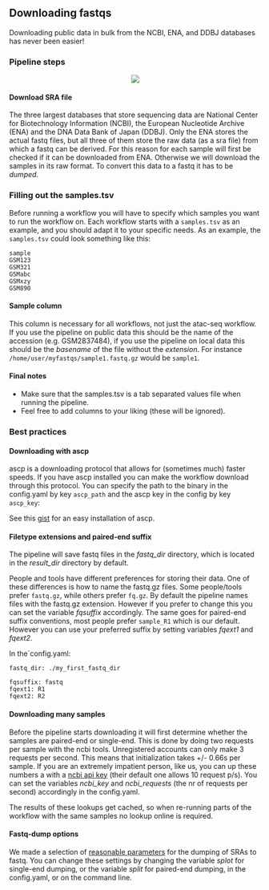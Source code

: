 ## Downloading fastqs
Downloading public data in bulk from the NCBI, ENA, and DDBJ databases has never been easier!

### Pipeline steps
<p align="center">
  <img src="../../_static/download_fastq.png">
</p>

#### Download SRA file
The three largest databases that store sequencing data are National Center for Biotechnology Information (NCBI), the European Nucleotide Archive (ENA) and the DNA Data Bank of Japan (DDBJ). Only the ENA stores the actual fastq files, but all three of them store the raw data (as a sra file) from which a fastq can be derived. For this reason for each sample will first be checked if it can be downloaded from ENA. Otherwise we will download the samples in its raw format. To convert this data to a fastq it has to be *dumped*. 

### Filling out the samples.tsv
Before running a workflow you will have to specify which samples you want to run the workflow on. Each workflow starts with a `samples.tsv` as an example, and you should adapt it to your specific needs. As an example, the `samples.tsv` could look something like this:
```
sample
GSM123
GSM321
GSMabc
GSMxzy
GSM890
```

#### Sample column
This column is necessary for all workflows, not just the atac-seq workflow. If you use the pipeline on public data this should be the name of the accession (e.g. GSM2837484), if you use the pipeline on local data this should be the *basename* of the file without the *extension*. For instance `/home/user/myfastqs/sample1.fastq.gz` would be `sample1`.

#### Final notes
- Make sure that the samples.tsv is a tab separated values file when running the pipeline.
- Feel free to add columns to your liking (these will be ignored).

### Best practices
#### Downloading with ascp
ascp is a downloading protocol that allows for (sometimes much) faster speeds. If you have ascp installed you can make the workflow download through this protocol. You can specify the path to the binary in the config.yaml by key `ascp_path` and the ascp key in the config by key `ascp_key`:

See this [gist](https://gist.github.com/mfansler/71f09c8b6c9a95ec4e759a8ffc488be3) for an easy installation of ascp.

#### Filetype extensions and paired-end suffix
The pipeline will save fastq files in the *fastq_dir* directory, which is located in the *result_dir* directory by default.

People and tools have different preferences for storing their data. One of these differences is how to name the fastq.gz files. Some people/tools prefer `fastq.gz`, while others prefer `fq.gz`. By default the pipeline names files with the fastq.gz extension. However if you prefer to change this you can set the variable *fqsuffix* accordingly.
The same goes for paired-end suffix conventions, most people prefer `sample_R1` which is our default. However you can use your preferred suffix by setting variables *fqext1* and *fqext2*.

In the`config.yaml:
```
fastq_dir: ./my_first_fastq_dir

fqsuffix: fastq
fqext1: R1
fqext2: R2
```

#### Downloading many samples
Before the pipeline starts downloading it will first determine whether the samples are paired-end or single-end. This is done by doing two requests per sample with the ncbi tools. Unregistered accounts can only make 3 requests per second. This means that initialization takes +/- 0.66s per sample. If you are an extremely impatient person, like us, you can up these numbers a with a [ncbi api key](https://ncbiinsights.ncbi.nlm.nih.gov/2017/11/02/new-api-keys-for-the-e-utilities/) (their default one allows 10 request p/s). You can set the variables *ncbi_key* and *ncbi_requests* (the nr of requests per second) accordingly in the config.yaml.

The results of these lookups get cached, so when re-running parts of the workflow with the same samples no lookup online is required.

#### Fastq-dump options
We made a selection of [reasonable parameters](https://edwards.sdsu.edu/research/fastq-dump/) for the dumping of SRAs to fastq. You can change these settings by changing the variable *splot* for single-end dumping, or the variable *split* for paired-end dumping, in the config.yaml, or on the command line. 

